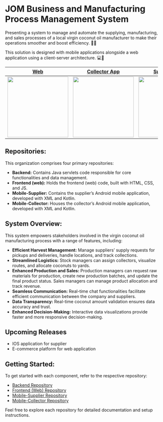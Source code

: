 # JOM Business and Manufacturing Process Management System

Presenting a system to manage and automate the supplying, manufacturing, and sales processes of a local virgin coconut oil manufacturer to make their operations smoother and boost efficiency. 🌴✨

This solution is designed with mobile applications alongside a web application using a client-server architecture. 💻📱

|  [Web](https://jom-dev.duckdns.org)  | [Collector App](https://github.com/GroupProject-JOM/Mobile-Collector/releases/download/v1.1.0/JOM.apk) | [Supplier App](https://github.com/GroupProject-JOM/Mobile-Supplier/releases/download/v0.1.0/JOM.apk) |
|  :-:  | :-: | :-: |
|   <a href="https://jom-dev.duckdns.org" target="_blank"> <img src="https://github.com/GroupProject-JOM/Frontend-web-/blob/main/common/img/web_qr.png" height="200px"></a>   | <a href="https://github.com/GroupProject-JOM/Mobile-Collector/releases/download/v1.1.0/JOM.apk" target="_blank"> <img src="https://github.com/GroupProject-JOM/Frontend-web-/blob/main/common/img/collector_qr.png" height="200px"></a> | <a href="https://github.com/GroupProject-JOM/Mobile-Supplier/releases/download/v0.1.0/JOM.apk" target="_blank"> <img src="https://github.com/GroupProject-JOM/Frontend-web-/blob/main/common/img/supplier_qr.png" height="200px"></a> |

## Repositories:

This organization comprises four primary repositories:

- **Backend:** Contains Java servlets code responsible for core functionalities and data management.
- **Frontend (web):** Holds the frontend (web) code, built with HTML, CSS, and JS.
- **Mobile-Supplier:** Contains the supplier’s Android mobile application, developed with XML and Kotlin.
- **Mobile-Collector:** Houses the collector’s Android mobile application, developed with XML and Kotlin.

## System Overview:

This system empowers stakeholders involved in the virgin coconut oil manufacturing process with a range of features, including:

- **Efficient Harvest Management:** Manage suppliers’ supply requests for pickups and deliveries, handle locations, and track collections.
- **Streamlined Logistics:** Stock managers can assign collectors, visualize routes, and allocate coconuts to yards.
- **Enhanced Production and Sales:** Production managers can request raw materials for production, create new production batches, and update the final product status. Sales managers can manage product allocation and track revenue.
- **Seamless Communication:** Real-time chat functionalities facilitate efficient communication between the company and suppliers.
- **Data Transparency:** Real-time coconut amount validation ensures data accuracy and trust.
- **Enhanced Decision-Making:** Interactive data visualizations provide faster and more responsive decision-making.


## Upcoming Releases

- IOS application for supplier
- E-commerce platform for web application


## Getting Started:

To get started with each component, refer to the respective repository:

- [Backend Repository](https://github.com/GroupProject-JOM/Backend)
- [Frontend (Web) Repository](https://github.com/GroupProject-JOM/Frontend-web-)
- [Mobile-Supplier Repository](https://github.com/GroupProject-JOM/Mobile-Supplier)
- [Mobile-Collector Repository](https://github.com/GroupProject-JOM/Mobile-Collector)

Feel free to explore each repository for detailed documentation and setup instructions.



